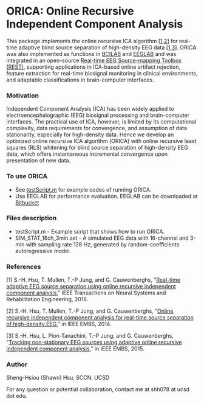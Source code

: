 # ORICA: Online Recursive Independent Component Analysis

This package implements the online recursive ICA algorithm [[1](http://ieeexplore.ieee.org/abstract/document/7355373/),[2](http://ieeexplore.ieee.org/abstract/document/6944462/)] for real-time adaptive blind source separation of high-density EEG data [[1](http://ieeexplore.ieee.org/abstract/document/7355373/),[3](http://ieeexplore.ieee.org/abstract/document/7319297/)]. ORICA was also implemented as functions in [BCILAB](https://sccn.ucsd.edu/wiki/BCILAB) and [EEGLAB](https://sccn.ucsd.edu/eeglab/index.php) and was integrated in an open-source [Real-time EEG Source-mapping Toolbox (REST)](https://github.com/goodshawn12/REST "REST"), supporting applications in ICA-based online artifact rejection, feature extraction for real-time biosignal monitoring in clinical environments, and adaptable classifications in brain-computer interfaces.


### Motivation
Independent Component Analysis (ICA) has been widely applied to electroencephalographic (EEG) biosignal processing and brain-computer interfaces. The practical use of ICA, however, is limited by its computational complexity, data requirements for convergence, and assumption of data stationarity, especially for high-density data. Hence we develop an optimized online recursive ICA algorithm (ORICA) with online recursive least squares (RLS) whitening for blind source separation of high-density EEG data, which offers instantaneous incremental convergence upon presentation of new data. 


### To use ORICA
* See [testScript.m](testScript.m) for example codes of running ORICA.
* Use EEGLAB for performance evaluation. EEGLAB can be downloaded at [Bitbucket](https://bitbucket.org/sccn_eeglab/eeglab)


### Files description
- testScript.m		- Example script that shows how to run ORICA.
- SIM_STAT_16ch_3min.set 	- A simulated EEG data with 16-channel and 3-min with sampling rate 128 Hz, generated by random-coefficients autoregressive model. 


### References
[1] S.-H. Hsu, T. Mullen, T.-P Jung, and G. Cauwenberghs, "[Real-time adaptive EEG source separation using online recursive independent component analysis](http://ieeexplore.ieee.org/abstract/document/7355373/)," IEEE Transactions on Neural Systems and Rehabilitation Engineering, 2016.

[2] S.-H. Hsu, T. Mullen, T.-P Jung, and G. Cauwenberghs, "[Online recursive independent component analysis for real-time source
separation of high-density EEG](http://ieeexplore.ieee.org/abstract/document/6944462/)," in IEEE EMBS, 2014.

[3] S.-H. Hsu, L. Pion-Tanachini, T.-P Jung, and G. Cauwenberghs, "[Tracking non-stationary EEG sources using adaptive online 
recursive independent component analysis](http://ieeexplore.ieee.org/abstract/document/7319297/)," in IEEE EMBS, 2015.

### Author
Sheng-Hsiou (Shawn) Hsu, SCCN, UCSD

For any question or potential collaboration, contact me at shh078 at ucsd dot edu.
